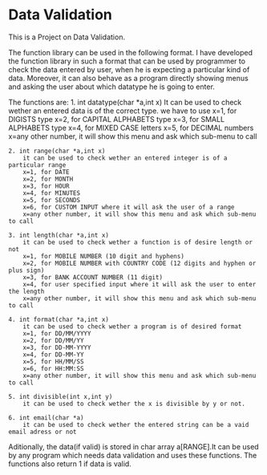 
# Data Validation

This is a Project on Data Validation.

The function library can be used in the following format.
I have developed the function library in such a format that can be used by programmer to check the data entered by user, when he is expecting a particular kind of data. Moreover, it can also behave as a program directly showing menus and asking the user about which datatype he is going to enter.

The functions are:
	1. int datatype(char *a,int x)
		It can be used to check wether an entered data is of the correct type.
		we have to use 
		x=1, for DIGISTS type
		x=2, for CAPITAL ALPHABETS type
		x=3, for SMALL ALPHABETS type
		x=4, for MIXED CASE letters 
		x=5, for DECIMAL numbers
		x=any other number, it will show this menu and ask which sub-menu to call

	2. int range(char *a,int x)
		it can be used to check wether an entered integer is of a particular range
		x=1, for DATE
		x=2, for MONTH
		x=3, for HOUR
		x=4, for MINUTES
		x=5, for SECONDS
		x=6, for CUSTOM INPUT where it will ask the user of a range
		x=any other number, it will show this menu and ask which sub-menu to call
	
	3. int length(char *a,int x)
		it can be used to check wether a function is of desire length or not
		x=1, for MOBILE NUMBER (10 digit and hyphens)
		x=2, for MOBILE NUMBER with COUNTRY CODE (12 digits and hyphen or plus sign)
		x=3, for BANK ACCOUNT NUMBER (11 digit)
		x=4, for user specified input where it will ask the user to enter the length
		x=any other number, it will show this menu and ask which sub-menu to call

	4. int format(char *a,int x)
		it can be used to check wether a program is of desired format
		x=1, for DD/MM/YYYY
		x=2, for DD/MM/YY
		x=3, for DD-MM-YYYY
		x=4, for DD-MM-YY
		x=5, for HH/MM/SS
		x=6, for HH:MM:SS
		x=any other number, it will show this menu and ask which sub-menu to call

	5. int divisible(int x,int y)
		it can be used to check wether the x is divisible by y or not.

	6. int email(char *a)
		it can be used to check wether the entered string can be a vaid email adress or not		

Aditionally, the data(if valid) is stored in char array a[RANGE].It can be used by any program which needs data validation and uses these functions.
The functions also return 1 if data is valid. 

